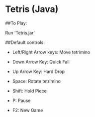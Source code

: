 # Tetris (Java)
##To Play:

Run 'Tetris.jar'

##Default controls:

* Left/Right Arrow keys: Move tetrimino

* Down Arrow Key: Quick Fall

* Up Arrow Key: Hard Drop

* Space: Rotate tetrimino

* Shift: Hold Piece

* P: Pause

* F2: New Game